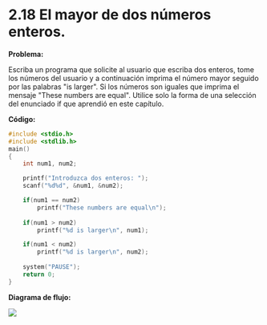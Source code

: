 # 2.18 El mayor de dos números enteros.

**Problema:**

Escriba un programa que solicite al usuario que escriba dos enteros, tome los números del usuario y a continuación imprima el número mayor seguido por las palabras "is larger". Si los números son iguales que imprima el mensaje "These numbers are equal". Utilice solo la forma de una selección del enunciado if que aprendió en este capítulo.

**Código:**

```c
#include <stdio.h>
#include <stdlib.h>
main()
{
	int num1, num2;

	printf("Introduzca dos enteros: ");
	scanf("%d%d", &num1, &num2);

	if(num1 == num2)
		printf("These numbers are equal\n");
	
	if(num1 > num2)
		printf("%d is larger\n", num1);

	if(num1 < num2)
        printf("%d is larger\n", num2);
	
	system("PAUSE");
	return 0;
}
```
**Diagrama de flujo:**

![](.\2.18_Diagrama_de_flujo.png)

